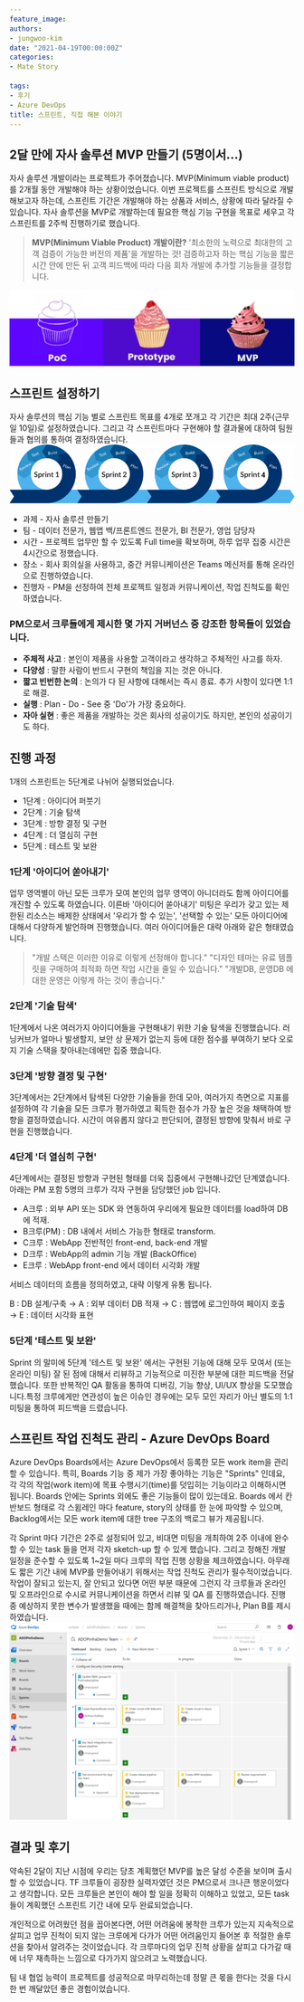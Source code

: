 ```yaml
---
feature_image:
authors:
- jungwoo-kim
date: "2021-04-19T00:00:00Z"
categories:
- Mate Story

tags:
- 후기
- Azure DevOps
title: 스프린트, 직접 해본 이야기
---
```


## 2달 만에 자사 솔루션 MVP 만들기 (5명이서...)
자사 솔루션 개발이라는 프로젝트가 주어졌습니다.
MVP(Minimum viable product)를 2개월 동안 개발해야 하는 상황이었습니다. 이번 프로젝트를 스프린트 방식으로 개발해보고자 하는데, 스프린트 기간은 개발해야 하는 상품과 서비스, 상황에 따라 달라질 수 있습니다. 자사 솔루션을 MVP로 개발하는데 필요한 핵심 기능 구현을 목표로 세우고 각 스프린트를 2주씩 진행하기로 했습니다.

> **MVP(Minimum Viable Product) 개발이란?**
> '최소한의 노력으로 최대한의 고객 검증이 가능한 버전의 제품'을 개발하는 것!
검증하고자 하는 핵심 기능을 짧은 시간 안에 만든 뒤 고객 피드백에 따라 다음 회차 개발에 추가할 기능들을 결정합니다.

![sprint](images/mvp.jpeg)

## 스프린트 설정하기
자사 솔루션의 핵심 기능 별로 스프린트 목표를 4개로 쪼개고 각 기간은 최대 2주(근무일 10일)로 설정하였습니다. 그리고 각 스프린트마다 구현해야 할 결과물에 대하여 팀원들과 협의를 통하여 결정하였습니다.
![sprint](images/sprint.png)
- 과제 - 자사 솔루션 만들기
- 팀 - 데이터 전문가, 웹앱 백/프론트엔드 전문가, BI 전문가, 영업 담당자
- 시간 - 프로젝트 업무만 할 수 있도록 Full time을 확보하며, 하루 업무 집중 시간은 4시간으로 정했습니다.
- 장소 - 회사 회의실을 사용하고, 중간 커뮤니케이션은 Teams 메신저를 통해 온라인으로 진행하였습니다.
- 진행자 - PM을 선정하여 전체 프로젝트 일정과 커뮤니케이션, 작업 진척도를 확인하였습니다.

### PM으로서 크루들에게 제시한 몇 가지 거버넌스 중 강조한 항목들이 있었습니다.

- **주체적 사고** : 
본인이 제품을 사용할 고객이라고 생각하고 주체적인 사고를 하자.
- **다양성** :
말한 사람이 반드시 구현의 책임을 지는 것은 아니다.
- **짧고 빈번한 논의** :
논의가 다 된 사항에 대해서는 즉시 종료. 추가 사항이 있다면 1:1로 해결.
- **실행** :
Plan - Do - See 중 'Do'가 가장 중요하다.
- **자아 실현** :
좋은 제품을 개발하는 것은 회사의 성공이기도 하지만, 본인의 성공이기도 하다.
## 진행 과정
1개의 스프린트는 5단계로 나뉘어 실행되었습니다.

- 1단계 : 아이디어 퍼붓기
- 2단계 : 기술 탐색
- 3단계 : 방향 결정 및 구현
- 4단계 : 더 열심히 구현
- 5단계 : 테스트 및 보완

### 1단계 '아이디어 쏟아내기'
업무 영역별이 아닌 모든 크루가 모여 본인의 업무 영역이 아니더라도 함께 아이디어를 개진할 수 있도록 하였습니다. 이른바 '아이디어 쏟아내기' 미팅은 우리가 갖고 있는 제한된 리소스는 배제한 상태에서 '우리가 할 수 있는', '선택할 수 있는' 모든 아이디어에 대해서 다양하게 발언하며 진행했습니다. 여러 아이디어들은 대략 아래와 같은 형태였습니다.

>"개발 스택은 이러한 이유로 이렇게 선정해야 합니다."
"디자인 테마는 유료 템플릿을 구매하여 최적화 하면 작업 시간을 줄일 수 있습니다."
"개발DB, 운영DB 에 대한 운영은 이렇게 하는 것이 좋습니다."

### 2단계 '기술 탐색'
1단계에서 나온 여러가지 아이디어들을 구현해내기 위한 기술 탐색을 진행했습니다. 러닝커브가 얼마나 발생할지, 보안 상 문제가 없는지 등에 대한 점수를 부여하기 보다 오로지 기술 스택을 찾아내는데에만 집중 했습니다.

### 3단계 '방향 결정 및 구현'
3단계에서는 2단계에서 탐색된 다양한 기술들을 한데 모아, 여러가지 측면으로 지표를 설정하여 각 기술을 모든 크루가 평가하였고 획득한 점수가 가장 높은 것을 채택하여 방향을 결정하였습니다. 시간이 여유롭지 않다고 판단되어, 결정된 방향에 맞춰서 바로 구현을 진행했습니다.

### 4단계 '더 열심히 구현'
4단계에서는 결정된 방향과 구현된 형태를 더욱 집중에서 구현해나갔던 단계였습니다. 아래는 PM 포함 5명의 크루가 각자 구현을 담당했던 job 입니다.

- A크루 : 외부 API 또는 SDK 와 연동하여 우리에게 필요한 데이터를 load하여 DB에 적재.
- B크루(PM) : DB 내에서 서비스 가능한 형태로 transform.
- C크루 : WebApp 전반적인 front-end, back-end 개발
- D크루 : WebApp의 admin 기능 개발 (BackOffice)
- E크루 : WebApp front-end 에서 데이터 시각화 개발

서비스 데이터의 흐름을 정의하였고, 대략 이렇게 유통 됩니다.

B : DB 설계/구축 → A : 외부 데이터 DB 적재 → C : 웹앱에 로그인하여 페이지 호출 → E : 데이터 시각화 표현

### 5단계 '테스트 및 보완'
Sprint 의 말미에 5단계 '테스트 및 보완' 에서는 구현된 기능에 대해 모두 모여서 (또는 온라인 미팅) 잘 된 점에 대해서 리뷰하고 기능적으로 미진한 부분에 대한 피드백을 전달했습니다. 또한 반복적인 QA 활동을 통하여 디버깅, 기능 향상, UI/UX 향상을 도모했습니다.특정 크루에게만 연관성이 높은 이슈인 경우에는 모두 모인 자리가 아닌 별도의 1:1 미팅을 통하여 피드백을 드렸습니다.

## 스프린트 작업 진척도 관리 - Azure DevOps Board
Azure DevOps Boards에서는 Azure DevOps에서 등록한 모든 work item을 관리할 수 있습니다.
특히, Boards 기능 중 제가 가장 좋아하는 기능은 "Sprints" 인데요, 각 각의 작업(work item)에 목표 수행시기(time)를 덧입히는 기능이라고 이해하시면 됩니다. Boards 안에는 Sprints 외에도 좋은 기능들이 많이 있는데요. Boards 에서 칸반보드 형태로 각 스윔레인 마다 feature, story의 상태를 한 눈에 파악할 수 있으며, Backlog에서는 모든 work item에 대한 tree 구조의 백로그 뷰가 제공됩니다.

각 Sprint 마다 기간은 2주로 설정되어 있고, 비대면 미팅을 개최하여 2주 이내에 완수할 수 있는 task 들을 먼저 각자 sketch-up 할 수 있게 했습니다. 그리고 정해진 개발 일정을 준수할 수 있도록 1~2일 마다 크루의 작업 진행 상황을 체크하였습니다. 아무래도 짧은 기간 내에 MVP를 만들어내기 위해서는 작업 진척도 관리가 필수적이었습니다. 작업이 잘되고 있는지, 잘 안되고 있다면 어떤 부분 때문에 그런지 각 크루들과 온라인 및 오프라인으로 수시로 커뮤니케이션을 하면서 리뷰 및 QA 를 진행하였습니다. 진행 중 예상하지 못한 변수가 발생했을 때에는 함께 해결책을 찾아드리거나, Plan B를 제시하였습니다.
![sprint](images/azureboards.png)

## 결과 및 후기
약속된 2달이 지난 시점에 우리는 당초 계획했던 MVP를 높은 달성 수준을 보이며 출시할 수 있었습니다.
TF 크루들이 굉장한 실력자였던 것은 PM으로서 크나큰 행운이었다고 생각합니다. 모든 크루들은 본인이 해야 할 일을 정확히 이해하고 있었고, 모든 task들이 계획했던 스프린트 기간 내에 모두 완료되었습니다.

개인적으로 어려웠던 점을 꼽아본다면, 어떤 어려움에 봉착한 크루가 있는지 지속적으로 살피고 업무 진척이 되지 않는 크루에게 다가가 어떤 어려움인지 들어본 후 적절한 솔루션을 찾아서 알려주는 것이었습니다. 각 크루마다의 업무 진척 상황을 살피고 다가갈 때에 너무 재촉하는 느낌으로 다가가지 않으려고 노력했습니다.

팀 내 협업 능력이 프로젝트를 성공적으로 마무리하는데 정말 큰 몫을 한다는 것을 다시 한 번 깨달았던 좋은 경험이었습니다.